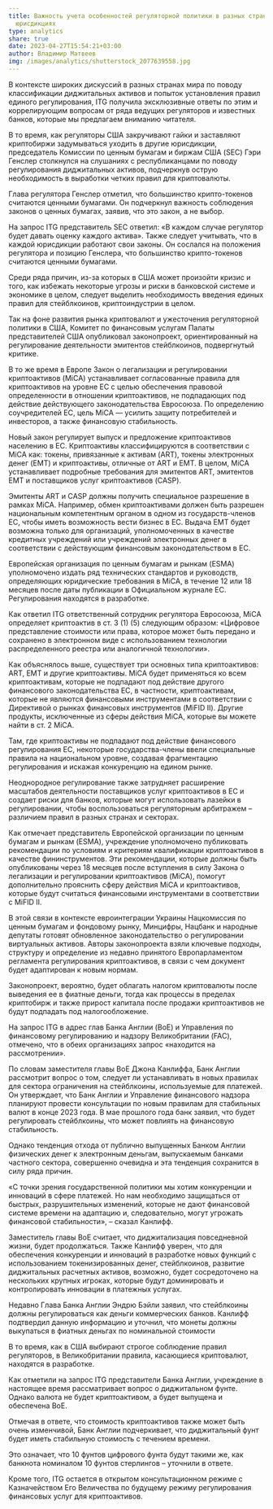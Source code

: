 ```yaml
---
title: Важность учета особенностей регуляторной политики в разных странах и
  юрисдикциях
type: analytics
share: true
date: 2023-04-27T15:54:21+03:00
author: Владимир Матвеев
img: /images/analytics/shutterstock_2077639558.jpg
---
```

В контексте широких дискуссий в разных странах мира по поводу классификации диджитальных активов и попыток установления правил единого регулирования, ITG получила эксклюзивные ответы по этим и коррелирующим вопросам от ряда ведущих регуляторов и известных банков, которые мы предлагаем вниманию читателя.

В то время, как регуляторы США закручивают гайки и заставляют криптобиржи задумываться уходить в другие юрисдикции, председатель Комиссии по ценным бумагам и биржам США (SEC) Гэри Генслер столкнулся на слушаниях с республиканцами по поводу регулирования диджитальных активов, подчеркнув острую необходимость в выработки четких правил для криптовалюты.

Глава регулятора Генслер отметил, что большинство крипто-токенов считаются ценными бумагами. Он подчеркнул важность соблюдения законов о ценных бумагах, заявив, что это закон, а не выбор.

На запрос ITG представитель SEC ответил: «В каждом случае регулятор будет давать оценку каждого актива». Также следует учитывать, что в каждой юрисдикции работают свои законы. Он сослался на положения регулятора и позицию Генслера, что большинство крипто-токенов считаются ценными бумагами.

Среди ряда причин, из-за которых в США может произойти кризис и того, как избежать некоторые угрозы и риски в банковской системе и экономике в целом, следует выделить необходимость введения единых правил для стейблкоинов, криптоиндустрии в целом.

Так на фоне развития рынка криптовалют и ужесточения регуляторной политики в США, Комитет по финансовым услугам Палаты представителей США опубликовал законопроект, ориентированный на регулирование деятельности эмитентов стейблкоинов, подвергнутый критике.

В то же время в Европе Закон о легализации и регулировании криптоактивов (MiCA) устанавливает согласованные правила для криптоактивов на уровне ЕС с целью обеспечения правовой определенности в отношении криптоактивов, не подпадающих под действие действующего законодательства Евросоюза. По определению соучредителей ЕС, цель MiCA — усилить защиту потребителей и инвесторов, а также финансовую стабильность.

Новый закон регулирует выпуск и предложение криптоактивов населению в ЕС. Криптоактивы классифицируются в соответствии с MiCA как: токены, привязанные к активам (ART), токены электронных денег (EMT) и криптоактивы, отличные от ART и EMT. В целом, MiCA устанавливает подробные требования для эмитентов ART, эмитентов EMT и поставщиков услуг криптоактивов (CASP).

Эмитенты ART и CASP должны получить специальное разрешение в рамках MiCA. Например, обмен криптоактивами должен быть разрешен национальным компетентным органом в одном из государств-членов ЕС, чтобы иметь возможность вести бизнес в ЕС. Выдача ЕМТ будет возможна только для организаций, уполномоченных в качестве кредитных учреждений или учреждений электронных денег в соответствии с действующим финансовым законодательством в ЕС.

Европейская организация по ценным бумагам и рынкам (ESMA) уполномочено издать ряд технических стандартов и руководств, определяющих юридические требования в MiCA, в течение 12 или 18 месяцев после даты публикации в Официальном журнале ЕС. Регулирования находятся в разработке.

Как ответил ITG ответственный сотрудник регулятора Евросоюза, MiCA определяет криптоактив в ст. 3 (1) (5) следующим образом: «Цифровое представление стоимости или права, которое может быть передано и сохранено в электронном виде с использованием технологии распределенного реестра или аналогичной технологии».

Как объяснялось выше, существует три основных типа криптоактивов: ART, EMT и другие криптоактивы. MiCA будет применяться ко всем криптоактивам, которые не подпадают под действие другого финансового законодательства ЕС, в частности, криптоактивам, которые не являются финансовыми инструментами в соответствии с Директивой о рынках финансовых инструментов (MiFID II). Другие продукты, исключенные из сферы действия MiCA, которые вы можете найти в ст. 2 MiCA.

Там, где криптоактивы не подпадают под действие финансового регулирования ЕС, некоторые государства-члены ввели специальные правила на национальном уровне, создавая фрагментацию регулирования и искажая конкуренцию на едином рынке.

Неоднородное регулирование также затрудняет расширение масштабов деятельности поставщиков услуг криптоактивов в ЕС и создает риски для банков, которые могут использовать лазейки в регулировании, чтобы воспользоваться регуляторным арбитражем – различием правил в разных странах и секторах.

Как отмечает представитель Европейской организации по ценным бумагам и рынкам (ESMA), учреждение уполномочено публиковать рекомендации по условиям и критериям квалификации криптоактивов в качестве фининструментов. Эти рекомендации, которые должны быть опубликованы через 18 месяцев после вступления в силу Закона о легализации и регулировании криптоактивов (MiCA), помогут дополнительно прояснить сферу действия MiCA и криптоактивов, которые будут считаться финансовыми инструментами в соответствии с MiFID II.

В этой связи в контексте евроинтеграции Украины Нацкомиссия по ценным бумагам и фондовому рынку, Минцифры, Нацбанк и народные депутаты готовят обновленное законодательство о регулировании виртуальных активов. Авторы законопроекта взяли ключевые подходы, структуру и определение из недавно принятого Европарламентом регламента регулирования криптоактивов, в связи с чем документ будет адаптирован к новым нормам.

Законопроект, вероятно, будет облагать налогом криптовалюты после выведения ее в фиатные деньги, тогда как процессы в пределах криптобирж и также прирост капитала после продажи криптоактивов не будут подпадать под налогообложение.

На запрос ITG в адрес глав Банка Англии (BoE) и Управления по финансовому регулированию и надзору Великобритании (FAC), отмечено, что в обеих организациях запрос «находится на рассмотрении».

По словам заместителя главы BoE Джона Канлиффа, Банк Англии рассмотрит вопрос о том, следует ли устанавливать в новых правилах для сектора ограничения на стейблкоины, используемые для платежей. Он утверждает, что Банк Англии и Управление финансового надзора планируют провести консультации по новым правилам для стабильных валют в конце 2023 года. В мае прошлого года банк заявил, что будет регулировать стейблкоины, что может повлиять на финансовую стабильность.

Однако тенденция отхода от публично выпущенных Банком Англии физических денег к электронным деньгам, выпускаемым банками частного сектора, совершенно очевидна и эта тенденция сохранится в силу ряда причин.

«С точки зрения государственной политики мы хотим конкуренции и инноваций в сфере платежей. Но нам необходимо защищаться от быстрых, разрушительных изменений, которые не дают финансовой системе времени на адаптацию и, следовательно, могут угрожать финансовой стабильности», – сказал Канлифф.

Заместитель главы BoE считает, что диджитализация повседневной жизни, будет продолжаться. Также Канлифф уверен, что для обеспечения конкуренции и инноваций в разработке новых функций с использованием токенизированных денег, стейблкоинов, развитие диджитальных расчетных активов, возможно, будет сосредоточено на нескольких крупных игроках, которые будут доминировать и контролировать инновации в платежных услугах.

Недавно Глава Банка Англии Эндрю Бэйли заявил, что стейблкоины должны регулироваться как деньги коммерческих банков. Канлифф подтвердил данную информацию и уточнил, что монеты должны выкупаться в фиатных деньгах по номинальной стоимости

В то время, как в США выбирают строгое соблюдение правил регуляторов, в Великобритании правила, касающиеся криптовалют, находятся в разработке.

Как отметили на запрос ITG представители Банка Англии, учреждение в настоящее время рассматривает вопрос о диджитальном фунте. Однако валюта не будет криптоактивом, а будет выпущена и обеспечена BoE.

Отмечая в ответе, что стоимость криптоактивов также может быть очень изменчивой, Банк Англии подчеркивает, что диджитальный фунт будет иметь стабильную стоимость с течением времени.

Это означает, что 10 фунтов цифрового фунта будут такими же, как банкнота номиналом 10 фунтов стерлингов – уточнили в ответе.

Кроме того, ITG остается в открытом консультационном режиме с Казначейством Его Величества по будущему режиму регулирования финансовых услуг для криптоактивов.